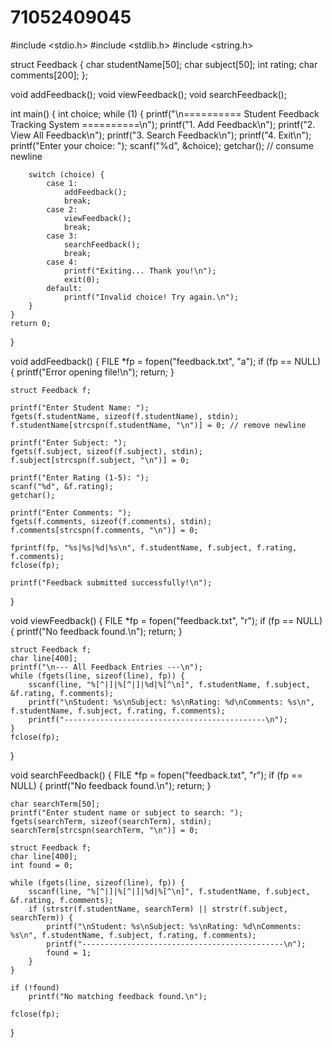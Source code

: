 # 71052409045
#include <stdio.h>
#include <stdlib.h>
#include <string.h>

struct Feedback {
    char studentName[50];
    char subject[50];
    int rating;
    char comments[200];
};

void addFeedback();
void viewFeedback();
void searchFeedback();

int main() {
    int choice;
    while (1) {
        printf("\n========== Student Feedback Tracking System ==========\n");
        printf("1. Add Feedback\n");
        printf("2. View All Feedback\n");
        printf("3. Search Feedback\n");
        printf("4. Exit\n");
        printf("Enter your choice: ");
        scanf("%d", &choice);
        getchar(); // consume newline

        switch (choice) {
            case 1:
                addFeedback();
                break;
            case 2:
                viewFeedback();
                break;
            case 3:
                searchFeedback();
                break;
            case 4:
                printf("Exiting... Thank you!\n");
                exit(0);
            default:
                printf("Invalid choice! Try again.\n");
        }
    }
    return 0;
}

void addFeedback() {
    FILE *fp = fopen("feedback.txt", "a");
    if (fp == NULL) {
        printf("Error opening file!\n");
        return;
    }

    struct Feedback f;

    printf("Enter Student Name: ");
    fgets(f.studentName, sizeof(f.studentName), stdin);
    f.studentName[strcspn(f.studentName, "\n")] = 0; // remove newline

    printf("Enter Subject: ");
    fgets(f.subject, sizeof(f.subject), stdin);
    f.subject[strcspn(f.subject, "\n")] = 0;

    printf("Enter Rating (1-5): ");
    scanf("%d", &f.rating);
    getchar();

    printf("Enter Comments: ");
    fgets(f.comments, sizeof(f.comments), stdin);
    f.comments[strcspn(f.comments, "\n")] = 0;

    fprintf(fp, "%s|%s|%d|%s\n", f.studentName, f.subject, f.rating, f.comments);
    fclose(fp);

    printf("Feedback submitted successfully!\n");
}

void viewFeedback() {
    FILE *fp = fopen("feedback.txt", "r");
    if (fp == NULL) {
        printf("No feedback found.\n");
        return;
    }

    struct Feedback f;
    char line[400];
    printf("\n--- All Feedback Entries ---\n");
    while (fgets(line, sizeof(line), fp)) {
        sscanf(line, "%[^|]|%[^|]|%d|%[^\n]", f.studentName, f.subject, &f.rating, f.comments);
        printf("\nStudent: %s\nSubject: %s\nRating: %d\nComments: %s\n", f.studentName, f.subject, f.rating, f.comments);
        printf("---------------------------------------------\n");
    }
    fclose(fp);
}

void searchFeedback() {
    FILE *fp = fopen("feedback.txt", "r");
    if (fp == NULL) {
        printf("No feedback found.\n");
        return;
    }

    char searchTerm[50];
    printf("Enter student name or subject to search: ");
    fgets(searchTerm, sizeof(searchTerm), stdin);
    searchTerm[strcspn(searchTerm, "\n")] = 0;

    struct Feedback f;
    char line[400];
    int found = 0;

    while (fgets(line, sizeof(line), fp)) {
        sscanf(line, "%[^|]|%[^|]|%d|%[^\n]", f.studentName, f.subject, &f.rating, f.comments);
        if (strstr(f.studentName, searchTerm) || strstr(f.subject, searchTerm)) {
            printf("\nStudent: %s\nSubject: %s\nRating: %d\nComments: %s\n", f.studentName, f.subject, f.rating, f.comments);
            printf("---------------------------------------------\n");
            found = 1;
        }
    }

    if (!found)
        printf("No matching feedback found.\n");

    fclose(fp);
}
